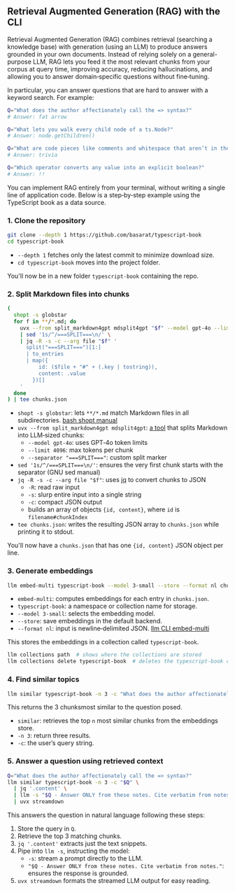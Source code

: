 ## Retrieval Augmented Generation (RAG) with the CLI

Retrieval Augmented Generation (RAG) combines retrieval (searching a knowledge base) with generation (using an LLM) to produce answers grounded in your own documents. Instead of relying solely on a general-purpose LLM, RAG lets you feed it the most relevant chunks from your corpus at query time, improving accuracy, reducing hallucinations, and allowing you to answer domain‑specific questions without fine‑tuning.

In particular, you can answer questions that are hard to answer with a keyword search. For example:

```bash
Q="What does the author affectionately call the => syntax?"
# Answer: fat arrow

Q="What lets you walk every child node of a ts.Node?"
# Answer: node.getChildren()

Q="What are code pieces like comments and whitespace that aren’t in the AST called?"
# Answer: trivia

Q="Which operator converts any value into an explicit boolean?"
# Answer: !!
```

You can implement RAG entirely from your terminal, without writing a single line of application code. Below is a step‑by‑step example using the TypeScript book as a data source.

### 1. Clone the repository

```bash
git clone --depth 1 https://github.com/basarat/typescript-book
cd typescript-book
```

- `--depth 1` fetches only the latest commit to minimize download size.
- `cd typescript-book` moves into the project folder.

You'll now be in a new folder `typescript-book` containing the repo.

### 2. Split Markdown files into chunks

```bash
(
  shopt -s globstar
  for f in **/*.md; do
    uvx --from split_markdown4gpt mdsplit4gpt "$f" --model gpt-4o --limit 4096 --separator "===SPLIT===" \
    | sed '1s/^/===SPLIT===\n/' \
    | jq -R -s -c --arg file "$f" '
      split("===SPLIT===")[1:]
      | to_entries
      | map({
          id: ($file + "#" + (.key | tostring)),
          content: .value
        })[]
    '
  done
) | tee chunks.json
```

- `shopt -s globstar`: lets `**/*.md` match Markdown files in all subdirectories. [bash shopt manual](https://www.gnu.org/software/bash/manual/html_node/The-Shopt-Builtin.html)
- `uvx --from split_markdown4gpt mdsplit4gpt`: [a tool](https://github.com/twardoch/split-markdown4gpt) that splits Markdown into LLM‑sized chunks:
  - `--model gpt-4o`: uses GPT‑4o token limits
  - `--limit 4096`: max tokens per chunk
  - `--separator "===SPLIT==="`: custom split marker
- `sed '1s/^/===SPLIT===\n/'`: ensures the very first chunk starts with the separator (GNU sed manual)
- `jq -R -s -c --arg file "$f"`: uses [jq](https://stedolan.github.io/jq/manual/) to convert chunks to JSON
  - `-R`: read raw input
  - `-s`: slurp entire input into a single string
  - `-c`: compact JSON output
  - builds an array of objects `{id, content}`, where `id` is `filename#chunkIndex`
- `tee chunks.json`: writes the resulting JSON array to `chunks.json` while printing it to stdout.

You'll now have a `chunks.json` that has one `{id, content}` JSON object per line.

### 3. Generate embeddings

<!-- Embeddings do not currently work with AIPipe -->

```bash
llm embed-multi typescript-book --model 3-small --store --format nl chunks.json
```

- `embed-multi`: computes embeddings for each entry in `chunks.json`.
- `typescript-book`: a namespace or collection name for storage.
- `--model 3-small`: selects the embedding model.
- `--store`: save embeddings in the default backend.
- `--format nl`: input is newline‑delimited JSON. [llm CLI embed-multi](https://github.com/kerenter/llm#embed-multi)

This stores the embeddings in a collection called `typescript-book`.

```bash
llm collections path  # shows where the collections are stored
llm collections delete typescript-book  # deletes the typescript-book collection
```

### 4. Find similar topics

```bash
llm similar typescript-book -n 3 -c "What does the author affectionately call the => syntax?"
```

This returns the 3 chunksmost similar to the question posed.

- `similar`: retrieves the top `n` most similar chunks from the embeddings store.
- `-n 3`: return three results.
- `-c`: the user’s query string.

### 5. Answer a question using retrieved context

```bash
Q="What does the author affectionately call the => syntax?"
llm similar typescript-book -n 3 -c "$Q" \
  | jq '.content' \
  | llm -s "$Q - Answer ONLY from these notes. Cite verbatim from notes." \
  | uvx streamdown
```

This answers the question in natural language following these steps:

1. Store the query in `Q`.
2. Retrieve the top 3 matching chunks.
3. `jq '.content'` extracts just the text snippets.
4. Pipe into `llm -s`, instructing the model:
   - `-s`: stream a prompt directly to the LLM.
   - `"$Q - Answer ONLY from these notes. Cite verbatim from notes."`: ensures the response is grounded.
5. `uvx streamdown` formats the streamed LLM output for easy reading.

<!--

More questions that cannot be answered via keyword search:

Q="Which shorthand lets you both declare and initialize a class member in one go?"
# Answer: constructor(public x:number)

Q="What syntax allows initializing class fields outside the constructor?"
# Answer: property initializer

Q="What property name do discriminated unions use to narrow types?"
# Answer: kind

Q="Which keyword pauses and resumes execution in generator functions?"
# Answer: yield

Q="What JSON-style syntax defines overloads in a callable type annotation?"
# Answer: { (foo: string): string; }

Q="What filename do you use to declare globals available across your entire TS project?"
# Answer: global.d.ts

Q="What TS helper wraps subclass constructors for ES5-style inheritance?"
# Answer: __extends

Q="What option in tsconfig.json turns on ES7 decorator support?"
# Answer: experimentalDecorators

Q="What directive in tsconfig.json preserves raw JSX output?"
# Answer: jsx: "preserve"

Q="In async/await, what wraps generator code to return a Promise?"
# Answer: __awaiter

Q="What config field controls which .ts/.js files to include in compilation?"
# Answer: include / exclude

Q="What npm package is recommended for structural deep-equality checks?"
# Answer: deep-equal
-->
